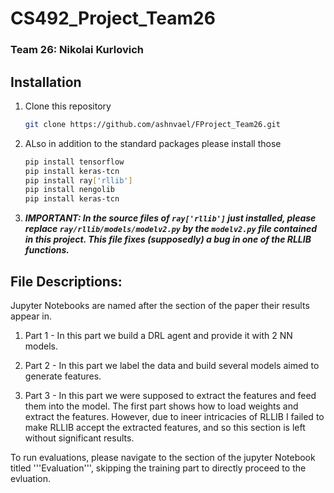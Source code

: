 # CS492_Project_Team26


### Team 26: Nikolai Kurlovich


## Installation

1. Clone this repository

    ```bash
    git clone https://github.com/ashnvael/FProject_Team26.git
    ```

2. ALso in addition to the standard packages please install those 

    ```bash
    pip install tensorflow
    pip install keras-tcn
    pip install ray['rllib']
    pip install nengolib
    pip install keras-tcn
    ```

3. ***IMPORTANT: In the source files of ```ray['rllib']``` just installed, please replace ```ray/rllib/models/modelv2.py``` by the ```modelv2.py``` file contained in this project. This file fixes (supposedly) a bug in one of the RLLIB functions.***

## File Descriptions:

Jupyter Notebooks are named after the section of the paper their results appear in. 

1. Part 1 - In this part we build a DRL agent and provide it with 2 NN models.

2. Part 2 - In this part we label the data and build several models aimed to generate features. 

3. Part 3 - In this part we were supposed to extract the features and feed them into the model. The first part shows how to load weights and extract the features. However, due to ineer intricacies of RLLIB I failed to make RLLIB accept the extracted features, and so this section is left without significant results. 

To run evaluations, please navigate to the section of the jupyter Notebook titled '''Evaluation''', skipping the training part to directly proceed to the evluation.
